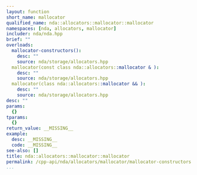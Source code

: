 ```yaml
---
layout: function
short_name: mallocator
qualified_name: nda::allocators::mallocator::mallocator
namespaces: [nda, allocators, mallocator]
includer: nda/nda.hpp
brief: ""
overloads:
  mallocator-constructors():
    desc: ""
    source: nda/storage/allocators.hpp
  mallocator(const class nda::allocators::mallocator & ):
    desc: ""
    source: nda/storage/allocators.hpp
  mallocator(class nda::allocators::mallocator && ):
    desc: ""
    source: nda/storage/allocators.hpp
desc: ""
params:
  {}
tparams:
  {}
return_value: __MISSING__
example:
  desc: __MISSING__
  code: __MISSING__
see-also: []
title: nda::allocators::mallocator::mallocator
permalink: /cpp-api/nda/allocators/mallocator/mallocator-constructors
...
```


